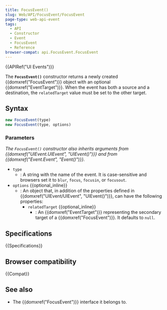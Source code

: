 ```yaml
---
title: FocusEvent()
slug: Web/API/FocusEvent/FocusEvent
page-type: web-api-event
tags:
  - API
  - Constructor
  - Event
  - FocusEvent
  - Reference
browser-compat: api.FocusEvent.FocusEvent
---
```

{{APIRef("UI Events")}}

The **`FocusEvent()`** constructor returns a newly created
{{domxref("FocusEvent")}} object with an optional {{domxref("EventTarget")}}. When the
event has both a source and a destination, the `relatedTarget` value must be
set to the other target.

## Syntax

```js
new FocusEvent(type)
new FocusEvent(type, options)
```

### Parameters

_The `FocusEvent()` constructor also inherits arguments from
{{domxref("UIEvent.UIEvent", "UIEvent()")}} and from {{domxref("Event.Event",
    "Event()")}}._

- `type`
  - : A string with the name of the event.
    It is case-sensitive and browsers set it to `blur`, `focus`, `focusin`, or `focusout`.
- `options` {{optional_inline}}
  - : An object that, in addition of the properties defined in {{domxref("UIEvent/UIEvent", "UIEvent()")}}, can have the following properties:
    - `relatedTarget` {{optional_inline}}
      - : An {{domxref("EventTarget")}} representing the secondary target of a {{domxref("FocusEvent")}}. It defaults to `null`.

## Specifications

{{Specifications}}

## Browser compatibility

{{Compat}}

## See also

- The {{domxref("FocusEvent")}} interface it belongs to.
